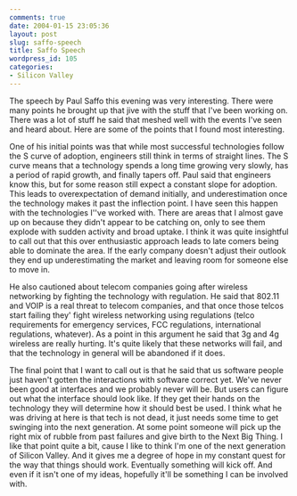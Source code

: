 ```yaml
---
comments: true
date: 2004-01-15 23:05:36
layout: post
slug: saffo-speech
title: Saffo Speech
wordpress_id: 105
categories:
- Silicon Valley
---
```


The speech by Paul Saffo this evening was very interesting. There were many points he brought up that jive with the stuff that I've been working on. There was a lot of stuff he said that meshed well with the events I've seen and heard about. Here are some of the points that I found most interesting.

One of his initial points was that while most successful technologies follow the S curve of adoption, engineers still think in terms of straight lines. The S curve means that a technology spends a long time growing very slowly, has a period of rapid growth, and finally tapers off. Paul said that engineers know this, but for some reason still expect a constant slope for adoption. This leads to overexpectation of demand initially, and underestimation once the technology makes it past the inflection point. I have seen this happen with the technologies I''ve worked with. There are areas that I almost gave up on because they didn't appear to be catching on, only to see them explode with sudden activity and broad uptake. I think it was quite insightful to call out that this over enthusiastic approach leads to late comers being able to dominate the area. If the early company doesn't adjust their outlook they end up underestimating the market and leaving room for someone else to move in.

He also cautioned about telecom companies going after wireless networking by fighting the technology with regulation. He said that 802.11 and VOIP is a real threat to telecom companies, and that once those telcos start failing they' fight wireless networking using regulations (telco requirements for emergency services, FCC regulations, international regulations, whatever). As a point in this argument he said that 3g and 4g wireless are really hurting. It's quite likely that these networks will fail, and that the technology in general will be abandoned if it does.

The final point that I want to call out is that he said that us software people just haven't gotten the interactions with software correct yet. We've never been good at interfaces and we probably never will be. But users can figure out what the interface should look like. If they get their hands on the technology they will determine how it should best be used. I think what he was driving at here is that tech is not dead, it just needs some time to get swinging into the next generation. At some point someone will pick up the right mix of rubble from past failures and give birth to the Next Big Thing. I like that point quite a bit, cause I like to think I'm one of the next generation of Silicon Valley. And it gives me a degree of hope in my constant quest for the way that things should work. Eventually something will kick off. And even if it isn't one of my ideas, hopefully it'll be something I can be involved with.
